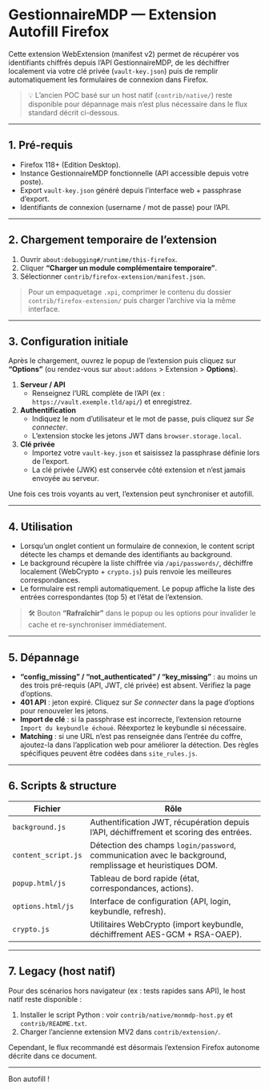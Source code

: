 # GestionnaireMDP — Extension Autofill Firefox

Cette extension WebExtension (manifest v2) permet de récupérer vos identifiants chiffrés depuis l’API GestionnaireMDP, de les déchiffrer localement via votre clé privée (`vault-key.json`) puis de remplir automatiquement les formulaires de connexion dans Firefox.

> 💡 L’ancien POC basé sur un host natif (`contrib/native/`) reste disponible pour dépannage mais n’est plus nécessaire dans le flux standard décrit ci-dessous.

---

## 1. Pré-requis

- Firefox 118+ (Edition Desktop).
- Instance GestionnaireMDP fonctionnelle (API accessible depuis votre poste).
- Export `vault-key.json` généré depuis l’interface web + passphrase d’export.
- Identifiants de connexion (username / mot de passe) pour l’API.

---

## 2. Chargement temporaire de l’extension

1. Ouvrir `about:debugging#/runtime/this-firefox`.
2. Cliquer **“Charger un module complémentaire temporaire”**.
3. Sélectionner `contrib/firefox-extension/manifest.json`.

> Pour un empaquetage `.xpi`, comprimer le contenu du dossier `contrib/firefox-extension/` puis charger l’archive via la même interface.

---

## 3. Configuration initiale

Après le chargement, ouvrez le popup de l’extension puis cliquez sur **“Options”** (ou rendez-vous sur `about:addons` > Extension > **Options**).

1. **Serveur / API**
   - Renseignez l’URL complète de l’API (ex : `https://vault.exemple.tld/api/`) et enregistrez.
2. **Authentification**
   - Indiquez le nom d’utilisateur et le mot de passe, puis cliquez sur *Se connecter*.
   - L’extension stocke les jetons JWT dans `browser.storage.local`.
3. **Clé privée**
   - Importez votre `vault-key.json` et saisissez la passphrase définie lors de l’export.
   - La clé privée (JWK) est conservée côté extension et n’est jamais envoyée au serveur.

Une fois ces trois voyants au vert, l’extension peut synchroniser et autofill.

---

## 4. Utilisation

- Lorsqu’un onglet contient un formulaire de connexion, le content script détecte les champs et demande des identifiants au background.
- Le background récupère la liste chiffrée via `/api/passwords/`, déchiffre localement (WebCrypto + `crypto.js`) puis renvoie les meilleures correspondances.
- Le formulaire est rempli automatiquement. Le popup affiche la liste des entrées correspondantes (top 5) et l’état de l’extension.

> 🛠️ Bouton **“Rafraîchir”** dans le popup ou les options pour invalider le cache et re-synchroniser immédiatement.

---

## 5. Dépannage

- **“config_missing” / “not_authenticated” / “key_missing”** : au moins un des trois pré-requis (API, JWT, clé privée) est absent. Vérifiez la page d’options.
- **401 API** : jeton expiré. Cliquez sur *Se connecter* dans la page d’options pour renouveler les jetons.
- **Import de clé** : si la passphrase est incorrecte, l’extension retourne `Import du keybundle échoué`. Réexportez le keybundle si nécessaire.
- **Matching** : si une URL n’est pas renseignée dans l’entrée du coffre, ajoutez-la dans l’application web pour améliorer la détection. Des règles spécifiques peuvent être codées dans `site_rules.js`.

---

## 6. Scripts & structure

| Fichier | Rôle |
| -- | -- |
| `background.js` | Authentification JWT, récupération depuis l’API, déchiffrement et scoring des entrées. |
| `content_script.js` | Détection des champs `login/password`, communication avec le background, remplissage et heuristiques DOM. |
| `popup.html/js` | Tableau de bord rapide (état, correspondances, actions). |
| `options.html/js` | Interface de configuration (API, login, keybundle, refresh). |
| `crypto.js` | Utilitaires WebCrypto (import keybundle, déchiffrement AES-GCM + RSA-OAEP). |

---

## 7. Legacy (host natif)

Pour des scénarios hors navigateur (ex : tests rapides sans API), le host natif reste disponible :

1. Installer le script Python : voir `contrib/native/monmdp-host.py` et `contrib/README.txt`.
2. Charger l’ancienne extension MV2 dans `contrib/extension/`.

Cependant, le flux recommandé est désormais l’extension Firefox autonome décrite dans ce document.

---

Bon autofill !
